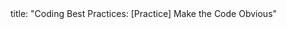 <frontmatter>
title: "Coding Best Practices: [Practice] Make the Code Obvious"
</frontmatter>

<include src="navbar.md" boilerplate />

<include src="unit-inPage-asFlat.md" boilerplate />